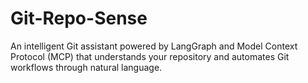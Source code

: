 # Git-Repo-Sense
An intelligent Git assistant powered by LangGraph and Model Context Protocol (MCP) that understands your repository and automates Git workflows through natural language.
